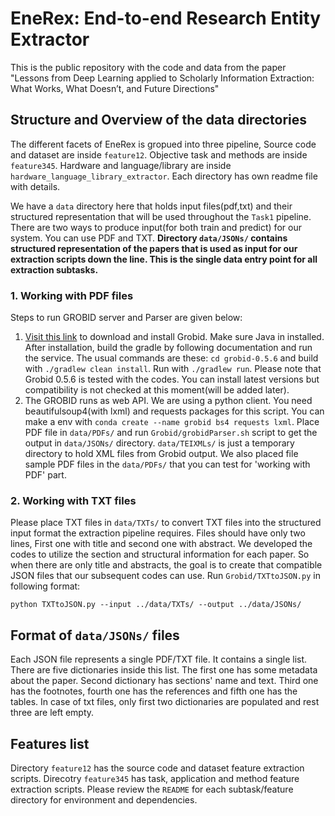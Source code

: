 # EneRex: End-to-end Research Entity Extractor 
This is the public repository with the code and data from the paper "Lessons from Deep Learning applied to Scholarly Information Extraction: What Works, What Doesn’t, and Future Directions"

## Structure and Overview of the data directories
The different facets of EneRex is gropued into three pipeline, Source code and dataset are inside `feature12`. Objective task and methods are inside `feature345`. Hardware and language/library are inside `hardware_language_library_extractor`. Each directory has own readme file with details. 

We have a `data` directory here that holds input files(pdf,txt) and their structured representation that will be used throughout the `Task1` pipeline. There are two ways to produce input(for both train and predict) for our system. You can use PDF and TXT. **Directory `data/JSONs/` contains structured representation of the papers that is used as input for our extraction scripts down the line. This is the single data entry point for all extraction subtasks.**


### 1. Working with PDF files
Steps to run GROBID server and Parser are given below:

1. [Visit this link](https://grobid.readthedocs.io/en/latest/Install-Grobid/) to download and install Grobid. Make sure Java in installed. After installation, build the gradle by following documentation and run the service. The usual commands are these: `cd grobid-0.5.6` and build with `./gradlew clean install`. Run with `./gradlew run`. Please note that Grobid 0.5.6 is tested with the codes. You can install latest versions but compatibility is not checked at this moment(will be added later). 
2. The GROBID runs as web API. We are using a python client. You need beautifulsoup4(with lxml) and requests packages for this script. You can make a env with `conda create --name grobid bs4 requests lxml`. Place PDF file in `data/PDFs/` and run `Grobid/grobidParser.sh` script to get the output in `data/JSONs/` directory. `data/TEIXMLs/` is just a temporary directory to hold XML files from Grobid output. We also placed file sample PDF files in the `data/PDFs/` that you can test for 'working with PDF' part.


### 2. Working with TXT files
Please place TXT files in `data/TXTs/` to convert TXT files into the structured input format the extraction pipeline requires. Files should have only two lines, First one with title and second one with abstract. We developed the codes to utilize the section and structural information for each paper. So when there are only title and abstracts, the goal is to create that compatible JSON files that our subsequent codes can use. Run `Grobid/TXTtoJSON.py` in following format:

`python TXTtoJSON.py --input ../data/TXTs/ --output ../data/JSONs/`

## Format of `data/JSONs/` files
Each JSON file represents a single PDF/TXT file. It contains a single list. There are five dictionaries inside this list. The first one has some metadata about the paper. Second dictionary has sections' name and text. Third one has the footnotes, fourth one has the references and fifth one has the tables. In case of txt files, only first two dictionaries are populated and rest three are left empty.


## Features list
Directory `feature12` has the source code and dataset feature extraction scripts. Direcotry `feature345` has task, application and method feature extraction scripts. Please review the `README` for each subtask/feature directory for environment and dependencies.



<!-- If path is not set, set path as `export PATH=/home/raquib/jdk1.8.0_131/bin:$PATH`.  -->